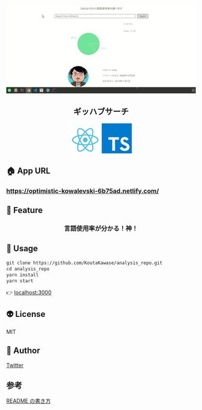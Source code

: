 ![ギッハブサーチ](./assets/github-search.gif)

<h2 align="center">ギッハブサーチ</h2>

<p align="center">
  <a href="https://reactjs.org/"><img src="./assets/react.svg" width="80px"></a>
  <a href="https://www.typescriptlang.org/"><img src="./assets/ts.svg" width="80px"></a>
</p>

## 🏠 App URL

### **https://optimistic-kowalevski-6b75ad.netlify.com/**

## 🍥 Feature

<h3 align="center">言語使用率が分かる！神！</h3>

## 💁 Usage

```
git clone https://github.com/KoutaKawase/analysis_repo.git
cd analysis_repo
yarn install
yarn start
```

👉 <a href="http://localhost:3000">localhost:3000</a>

## 👽 License

MIT

## 🤔 Author

<a href="https://twitter.com/omochizou">Twitter</a>

## 参考

<a href="https://qiita.com/aocattleya/items/5f836e9c65ba3eb3af03">README の書き方</a>

